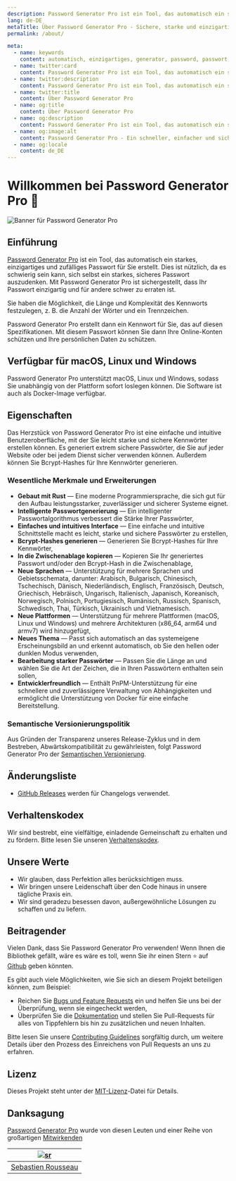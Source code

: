 ```yaml
---
description: Password Generator Pro ist ein Tool, das automatisch ein starkes, einzigartiges und zufälliges Passwort für Sie erstellt. Dies ist nützlich, da es schwierig sein kann, sich selbst ein starkes, sicheres Passwort auszudenken.
lang: de-DE
metaTitle: Über Password Generator Pro - Sichere, starke und einzigartige Passwörter erstellen
permalink: /about/

meta:
  - name: keywords
    content: automatisch, einzigartiges, generator, password, passwort, starkes, zufälliges
  - name: twitter:card
    content: Password Generator Pro ist ein Tool, das automatisch ein starkes, einzigartiges und zufälliges Passwort für Sie erstellt. Dies ist nützlich, da es schwierig sein kann, sich selbst ein starkes, sicheres Passwort auszudenken.
  - name: twitter:description
    content: Password Generator Pro ist ein Tool, das automatisch ein starkes, einzigartiges und zufälliges Passwort für Sie erstellt. Dies ist nützlich, da es schwierig sein kann, sich selbst ein starkes, sicheres Passwort auszudenken.
  - name: twitter:title
    content: Über Password Generator Pro
  - name: og:title
    content: Über Password Generator Pro
  - name: og:description
    content: Password Generator Pro ist ein Tool, das automatisch ein starkes, einzigartiges und zufälliges Passwort für Sie erstellt. Dies ist nützlich, da es schwierig sein kann, sich selbst ein starkes, sicheres Passwort auszudenken.
  - name: og:image:alt
    content: Password Generator Pro - Ein schneller, einfacher und sicherer Passwort-Generator
  - name: og:locale
    content: de_DE
---
```


# Willkommen bei Password Generator Pro 👋

![Banner für Password Generator Pro](../../.vuepress/public/banner.svg)

## Einführung

[Password Generator Pro][website-url] ist ein Tool, das automatisch ein starkes,
einzigartiges und zufälliges Passwort für Sie erstellt. Dies ist nützlich, da es
schwierig sein kann, sich selbst ein starkes, sicheres Passwort auszudenken. Mit
Password Generator Pro ist sichergestellt, dass Ihr Passwort einzigartig und für
andere schwer zu erraten ist.

Sie haben die Möglichkeit, die Länge und Komplexität des Kennworts festzulegen,
z. B. die Anzahl der Wörter und ein Trennzeichen.

Password Generator Pro erstellt dann ein Kennwort für Sie, das auf diesen
Spezifikationen. Mit diesem Passwort können Sie dann Ihre Online-Konten schützen
und Ihre persönlichen Daten zu schützen.

## Verfügbar für macOS, Linux und Windows

Password Generator Pro unterstützt macOS, Linux und Windows, sodass Sie
unabhängig von der Plattform sofort loslegen können. Die Software ist auch als
Docker-Image verfügbar.

## Eigenschaften

Das Herzstück von Password Generator Pro ist eine einfache und intuitive
Benutzeroberfläche, mit der Sie leicht starke und sichere Kennwörter erstellen
können. Es generiert extrem sichere Passwörter, die Sie auf jeder Website oder
bei jedem Dienst sicher verwenden können. Außerdem können Sie Bcrypt-Hashes für
Ihre Kennwörter generieren.

### Wesentliche Merkmale und Erweiterungen

- **Gebaut mit Rust** — Eine moderne Programmiersprache, die sich gut für den
  Aufbau leistungsstarker, zuverlässiger und sicherer Systeme eignet.
- **Intelligente Passwortgenerierung** — Ein intelligenter Passwortalgorithmus
  verbessert die Stärke Ihrer Passwörter,
- **Einfaches und intuitives Interface** — Eine einfache und intuitive
  Schnittstelle macht es leicht, starke und sichere Passwörter zu erstellen,
- **Bcrypt-Hashes generieren** — Generieren Sie Bcrypt-Hashes für Ihre
  Kennwörter,
- **In die Zwischenablage kopieren** — Kopieren Sie Ihr generiertes Passwort
  und/oder den Bcrypt-Hash in die Zwischenablage,
- **Neue Sprachen** — Unterstützung für mehrere Sprachen und Gebietsschemata,
  darunter: Arabisch, Bulgarisch, Chinesisch, Tschechisch, Dänisch,
  Niederländisch, Englisch, Französisch, Deutsch, Griechisch, Hebräisch,
  Ungarisch, Italienisch, Japanisch, Koreanisch, Norwegisch, Polnisch,
  Portugiesisch, Rumänisch, Russisch, Spanisch, Schwedisch, Thai, Türkisch,
  Ukrainisch und Vietnamesisch.
- **Neue Plattformen** — Unterstützung für mehrere Plattformen (macOS, Linux
  und Windows) und mehrere Architekturen (x86_64, arm64 und armv7) wird
  hinzugefügt,
- **Neues Thema** — Passt sich automatisch an das systemeigene Erscheinungsbild
  an und erkennt automatisch, ob Sie den hellen oder dunklen Modus verwenden,
- **Bearbeitung starker Passwörter** — Passen Sie die Länge an und wählen Sie
  die Art der Zeichen, die in Ihren Passwörtern enthalten sein sollen,
- **Entwicklerfreundlich** — Enthält PnPM-Unterstützung für eine schnellere und
  zuverlässigere Verwaltung von Abhängigkeiten und ermöglicht die Unterstützung
  von Docker für eine einfache Bereitstellung.

### Semantische Versionierungspolitik

Aus Gründen der Transparenz unseres Release-Zyklus und in dem Bestreben,
Abwärtskompatibilität zu gewährleisten, folgt Password Generator Pro der
[Semantischen Versionierung][semver-url].

## Änderungsliste

- [GitHub Releases][releases-url] werden für Changelogs verwendet.

## Verhaltenskodex

Wir sind bestrebt, eine vielfältige, einladende Gemeinschaft zu erhalten und zu
fördern. Bitte lesen Sie unseren [Verhaltenskodex][code-of-conduct-url].

## Unsere Werte

- Wir glauben, dass Perfektion alles berücksichtigen muss.
- Wir bringen unsere Leidenschaft über den Code hinaus in unsere tägliche
  Praxis ein.
- Wir sind geradezu besessen davon, außergewöhnliche Lösungen zu schaffen und zu
  liefern.

## Beitragender

Vielen Dank, dass Sie Password Generator Pro verwenden! Wenn Ihnen die
Bibliothek gefällt, wäre es wäre es toll, wenn Sie ihr einen Stern ⭐ auf
[Github][github-url] geben könnten.

Es gibt auch viele Möglichkeiten, wie Sie sich an diesem Projekt beteiligen
können, zum Beispiel:

- Reichen Sie [Bugs und Feature Requests][issues-url] ein und helfen Sie uns bei
  der Überprüfung, wenn sie eingecheckt werden,
- Überprüfen Sie die [Dokumentation][docs-url] und stellen Sie Pull-Requests für
  alles von Tippfehlern bis hin zu zusätzlichen und neuen Inhalten.

Bitte lesen Sie unsere [Contributing Guidelines][contributing-url] sorgfältig
durch, um weitere Details über den Prozess des Einreichens von Pull Requests an
uns zu erfahren.

## Lizenz

Dieses Projekt steht unter der [MIT-Lizenz][license-url]-Datei für Details.

## Danksagung

[Password Generator Pro][website-url] wurde von diesen Leuten und einer Reihe
von großartigen [Mitwirkenden][contributors-url]

|       [![sr]][sr-url]        |
| :--------------------------: |
| [Sebastien Rousseau][sr-url] |

[code-of-conduct-url]: https://github.com/sebastienrousseau/password-generator-pro/blob/master/.github/CODE-OF-CONDUCT.md
[contributing-url]: https://github.com/sebastienrousseau/password-generator-pro/blob/master/.github/CONTRIBUTING.md
[contributors-url]: https://github.com/sebastienrousseau/password-generator-pro/graphs/contributors 'Liste der Mitwirkendenw'
[docs-url]: https://github.com/sebastienrousseau/password-generator-pro/tree/master/docs
[github-url]: https://github.com/sebastienrousseau/password-generator-pro
[issues-url]: https://github.com/sebastienrousseau/password-generator-pro/issues
[license-url]: https://github.com/sebastienrousseau/password-generator-pro/blob/main/COPYRIGHT
[releases-url]: https://github.com/sebastienrousseau/password-generator-pro/releases
[semver-url]: http://semver.org/
[sr-url]: https://github.com/sebastienrousseau
[sr]: https://avatars0.githubusercontent.com/u/1394998?s=117 'Sebastien Rousseau'
[website-url]: https://password-generator.pro
